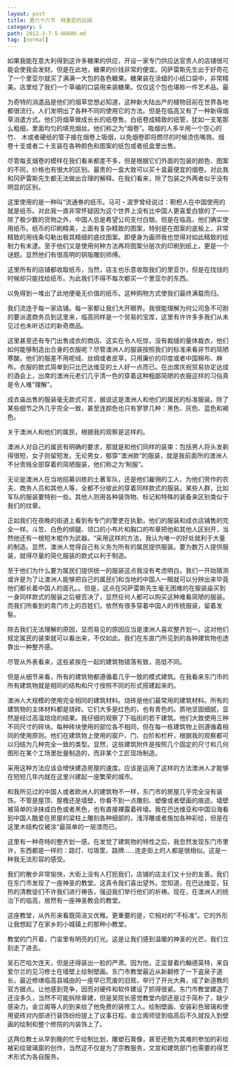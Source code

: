 ```yaml
---
layout: post
title: 第六十六节　特里尼的见闻
category: 5
path: 2012-3-7-5-06600.md
tag: [normal]
---
```


如果我能在意大利得到这许多糖果的供应，开设一家专门供应达官贵人的店铺很可能会使我会发财。但是在此地，糖果的价钱非常的便宜。冈萨雷斯先生出于好奇花了一个里亚尔就买了满满一大包的各色糖果。糖果装在涂蜡的小纸口袋中，非常精美。店里给了我们一个草编的口袋用来装糖果。仅仅这个包也堪称一件艺术品。最

为奇特的消遣品是他们的烟草您想必知道，这种新大陆出产的植物目前在世界各地都很流行。人们发明出了各种不同的使用它的方法。但是在临高又有了一种新得烟草消遣方式。他们将烟草做成长长的纸卷售。白纸卷成精致的纸管，犹如一支笔那么粗细，里面均匀的填充烟丝。他们称之为“烟卷”。吸烟的人多半用一个空心的竹、 木或者硬纸的管子接在烟卷上吸烟，以免烟卷即将燃尽的时候烫伤嘴唇。烟卷十支或者二十支装在各种颜色和图案的纸包或者纸盒里出售。

尽管每支烟卷的模样在我们看来都差不多，但是根据它们外面的包装的颜色、图案的不同，价格也有很大的区别。最贵的一盒大致可以买十盒最便宜的烟卷。对此我和冈萨雷斯先生都无法做出合理的解释。在我们看来，除了包装之外两者似乎没有明显的区别。

这里使用的是一种叫“流通券的纸币。马可・波罗曾经说过：靼杷人在中国使用的就是纸币。对此我一直非常怀疑因为这个世界上没有比中国人更喜爱白银的了――除了极少数的货物之外，中国人总是希望公司支付白银。但是在临高，他们确实使用纸币。纸币的印刷精美，上面有复杂精致的图案，特别是在图案的底板上，非常精致的用线条勾勒出极其精细的底纹图案。即便身为画师我也觉得对如此精致的绘制力有末逮。至于他们又是使用何种方法再将图案分层次的印刷到纸上，更是一个谜题。显然他们有很高明的铜版雕刻师傅。

这里所有的店铺都收取纸币，当然，店主也乐意收取我们的里亚尔，但是在找钱的时候却只能找给纸币。为此我们不得不每次都买一个里亚尔的东西。

以免得到一堆出了此地便毫无价值的纸币。这种购物方式使我们最终满载而归。

我们流连于每一家店铺。每一家都让我们大开眼界。我很能理解为何公司急不可耐的要派遣商务员到这里来，临高同样是一个贸易的宝库，这里有许许多多我们从未见过也未听访过的新奇商品。

这里甚至还有专门出售成衣的商店、这实在令人吃惊，没有裁缝的量体裁衣，他们如何能够制造出合身的衣服呢？尽管澳洲人的服装按照我们的标准来看非节的简陋寒酸。他们的服差不用呢绒、丝绸或者皮草，只用廉价的印度或者中国棉布、麻布。衣服的款式简单到只比巴达维亚的土人好一点而已。在出席庆祝贸易协定达成的酒会上，出席的澳洲元老们几乎清一色的穿着这种粗鄙简陋的衣服这样的习俗真是令人难“理解”。

成衣庙出售的服装毫无款式可言，据说这是澳洲人和他们的属民的标准服装。除了某些细节之外几乎完全一致，甚至连颜色也只有寥寥几种：黑色、灰色、蓝色和褐色。

关于澳洲人和他们的属民，根据我的观察是这样的。

澳洲人对自己的属民有明确的要求，那就是和他们同样的装束：包括男人将头发剃得很短，女子则留短发。无论男女，郁穿“澳洲款”的服装，就是我前面所的澳洲人不分贵贱全部穿着的简陋服装，他们称之为‘制服”。

无论是澳洲人在当地招募训练的土著军队，还是他们雇佣的工人、为他们劳作的农夫、商务人员和其他人等，全都不分彼此的穿着同样款式的服装。某些人群，比如军队的服装要特别一些。其他人则用各种装饰物、标记和特殊的装备来区别类似于我们的纹章。

正如我们在夜晚的街道上看到有专门的警吏在执勤，他们的服装和成衣店铺售的完全一样。斗笠、白色的绑腿、领口的小布片和胸口的布章把他和其他人区别开，当然他还有一根短木棍作为武器。“采用这样的方法，我认为唯一的好处就利于大量的制造。显然，澳洲人觉得自己有义务为所有的属民提供服装。要为数万人提供服装，就得尽量的简化服装的款式以利于制造。

至于他们为什么要为属民们提供统一的服装这点我没有考虑明白。我们一开始猜测或许是为了让澳洲人能够把自己的属民们和当地的中国人一眼就可以分辨出来毕竟他们都长着中国人的面孔。。但是，这点在冈萨雷斯先生毫无困难的在服装庙买到一身同样款式的服装之后被否决了，显然任何人都可以购买这种难看简陋的服装。而我们所看到的青门市上的百姓们，依然有很多穿着中国人的传统服装，留着发髻。

除去我们无法理解的原因，显而易见的原因应当是澳洲人喜欢整齐划一。这对他们规定属民的装束就可以看出来，不仅如此。我们在东直门所见到的各种建筑物也透靠出一种整齐感。

尽管从外表看来，这些紧挨在一起的建筑物错落有致，高低不同。

但是从细节来看，所有的建筑物都遵循着几乎一致的模式建筑。在我看来东门市的所有建筑物就是相同的结构和尺寸按照不同的形式搭建起来的。

澳洲人大规模的使用完全相同的建筑材料。烧砖是他们最常用的建筑材料。所有的建筑物的主体材料都是烧砖。它们大多是红色的，也有青色的。质地坚固细腻，显然是经过高温焙烧的结果。我仔细的观察了下临街的若干建筑。他们大致使用三种不同尺寸的砖块。每种砖块使用的部位各不相同，但在每一栋建筑物上则遵循着相同的使用原则。他们在建筑物上使用的窗户、门、台阶和栏杆，根据我的观察都可以归结为几种完全一致的类型。显然，这些建筑附件是按照几个固定的尺寸和几何图形在某个工场里批量制造的，而非某个工匠现场制造。

采用这种方法应该会增快建造房屋的速度。应该是运用了这样的方法澳洲人才能够在短短几年内就在这里兴建起一座繁荣的城市。

和我所见过的中国人或者欧洲人的建筑物不一样，东门市的房屋几乎完全没有装饰。不管是屋顶、屋檐还是墙壁，你看不到一点雕刻、塑像或者壁画的痕迹。墙壁被简单的涂抹成白色或者黑色，也有直接裸露着砖墙。我在巴达维亚和中国沿海看到中国人酷爱在房屋的梁柱上雕刻各种细部的，浅浮雕或者施加各种彩绘，但是在这里木结构仅被涂“最简单的一层漆而已。

这里有一种奇特的整齐划一感。在发觉了建筑物的特性之后，我忽然发现东门市里许，东西都是一样的：路灯、垃圾筐、路牌……连走街上的人都是很相似。这是一种我无法形容的感受。

我们的散步非常愉快，大街上没有人打扼我们，店铺的店主们又十分的友善。我们在东门市发现了一座神圣的教堂。这真令我们喜出望外。您知道，在巴达维亚，狂热的清教徒们不许我们进行祷告，强迫我们举行他们的祈祷。现在，在澳洲人的统治下的临高，居然有一座神圣教会的教堂。

这座教堂，从外形来看既简洁又优稚。更重要的是，它相对的“不标准”。它的外形让我想起了在家乡的小城镇上的那种小教堂。

教堂的门开着，门宙里有明亮的灯光。这是让我们感到温暖的神圣的光芒。我们立刻走了进去。

吴石芒哈欠连天，但是还得装出一脸的严肃。因为他，正监督着约翰德英特，来自爱尔兰的见习修士在墙壁上绘制壁画。东门市教堂最近从新翻修了一下盗泉子道长，最近修缮临高县城由的一座早已荒废的旧观，举行了开光大典，成了新道教的官方据点。让他感到竞争，因而对硬件和软件建设了抓得很紧。东门市教堂建造了还没多久，当然不可能拆除章建，但是吴院长感觉教堂内部还是过于简朴了，缺少感染力。金立阁等人的到来给了他免费的装修工人。绘制壁画、安装彩色玻璃和使用瓷砖对内部进行装饰纷纷提上了议事日程。金立阁师徒到临高后不久就投入到壁画的绘制和整个修院的内装饰上了。

这两位教士从早到晚的忙于绘制比划，雕塑石膏像，甚至还勉为其难的参加的彩绘被彩绘玻璃窗的创作，当然这不仅是为了宗教服务，文宣和建筑部门也需要的得艺术形式为各自服务。
